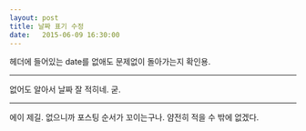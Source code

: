 ```yaml
---
layout: post
title: 날짜 표기 수정
date:   2015-06-09 16:30:00
---
```


헤더에 들어있는 date를 없애도 문제없이 돌아가는지 확인용.

--------

없어도 알아서 날짜 잘 적히네. 굳.

--------

에이 제길. 없으니까 포스팅 순서가 꼬이는구나. 얌전히 적을 수 밖에 없겠다.
